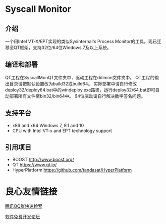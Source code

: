 Syscall Monitor
==============

介绍
-------------
一个用Intel VT-X/EPT实现的类似Sysinternal's Process Monitor的工具。现已迁移至QT框架，支持32位/64位Windows 7及以上系统。

编译和部署
-------------
QT工程在SyscallMonQT文件夹中，驱动工程在ddimon文件夹中。
QT工程的输出目录请把默认设置改为build32或build64。
实际部署中请自行修改deploy32/deploy64.bat中的windeploy.exe路径，运行deploy32/64.bat即可自动部署所有文件至bin32/bin64中。
64位驱动请自行解决数字签名问题。

支持平台
--------------------
- x86 and x64 Windows 7, 8.1 and 10
- CPU with Intel VT-x and EPT technology support

引用项目
--------------------
- BOOST http://www.boost.org/
- QT https://www.qt.io/
- HyperPlatform https://github.com/tandasat/HyperPlatform


 # 良心友情链接

[腾讯QQ群快速检索](http://u.720life.cn/s/8cf73f7c)

[软件免费开发论坛](http://u.720life.cn/s/bbb01dc0)